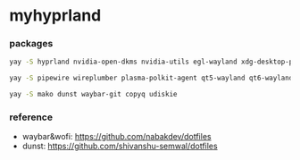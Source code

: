 # myhyprland

### packages
```bash
yay -S hyprland nvidia-open-dkms nvidia-utils egl-wayland xdg-desktop-portal-hyprland 
```
```bash
yay -S pipewire wireplumber plasma-polkit-agent qt5-wayland qt6-wayland grim slurp
```
```bash
yay -S mako dunst waybar-git copyq udiskie
```

### reference 

- waybar&wofi: https://github.com/nabakdev/dotfiles
- dunst: https://github.com/shivanshu-semwal/dotfiles
